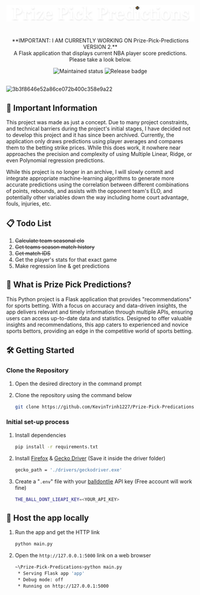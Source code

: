 ![ppplogo](/static/images/ppp.png)
#
<p align="center">
    **IMPORTANT: I AM CURRENTLY WORKING ON Prize-Pick-Predictions VERSION 2.**</br>
    A Flask application that displays current NBA player score predictions. Please take a look below.
</p>
<div align="center">
  <img src="https://img.shields.io/badge/maintenance-experimental-blue.svg" alt="Maintained status" />
  <img src="https://img.shields.io/github/v/release/KevinTrinh1227/Prize-Pick-Predictions.svg" alt="Release badge" />
</div></br>

![3b3f8646e52a86ce072b400c358e9a22](https://user-images.githubusercontent.com/48145892/234551198-3f3d0d0a-fd37-486f-836c-31a0f97fc26e.gif)

## 📌 Important Information
This project was made as just a concept. Due to many project constraints, and technical barriers during the project's initial stages, I have decided not to develop this project and it has since been archived. Currently, the application only draws predictions using player averages and compares them to the betting strike prices. While this does work, it nowhere near approaches the precision and complexity of using Multiple Linear, Ridge, or even Polynomial regression predictions.

While this project is no longer in an archive, I will slowly commit and integrate appropriate machine-learning algorithms to generate more accurate predictions using the correlation between different combinations of points, rebounds, and assists with the opponent team's ELO, and potentially other variables down the way including home court advantage, fouls, injuries, etc. 

## 📋 Todo List
1. ~~Calculate team seasonal elo~~
2. ~~Get teams season match history~~
3. ~~Get match IDS~~
4. Get the player's stats for that exact game
5. Make regression line & get predictions

## 🏀 What is Prize Pick Predictions?
This Python project is a Flask application that provides "recommendations" for sports betting. With a focus on accuracy and data-driven insights, the app delivers relevant and timely information through multiple APIs, ensuring users can access up-to-date data and statistics. Designed to offer valuable insights and recommendations, this app caters to experienced and novice sports bettors, providing an edge in the competitive world of sports betting.

##  🛠 Getting Started

### Clone the Repository
1) Open the desired directory in the command prompt
2) Clone the repository using the command below

    ```sh
    git clone https://github.com/KevinTrinh1227/Prize-Pick-Predications.git
    ```

### Initial set-up process

1. Install dependencies

   ```sh
   pip install -r requirements.txt
   ```
2. Install [Firefox](https://www.mozilla.org/en-US/firefox/new/) & [Gecko Driver](https://github.com/mozilla/geckodriver/releases) (Save it inside the driver folder)
   ```sh
   gecko_path = './drivers/geckodriver.exe'
   ```
3. Create a "`.env`" file with your [balldontlie](https://new.balldontlie.io/) API key (Free account will work fine)

   ```sh
   THE_BALL_DONT_LIEAPI_KEY=<YOUR_API_KEY>
   ```
   
## 🚀 Host the app locally

1. Run the app and get the HTTP link

   ```sh
   python main.py
   ```
2. Open the `http://127.0.0.1:5000` link on a web browser

   ```sh
   ~\Prize-Pick-Predications>python main.py
    * Serving Flask app 'app'
    * Debug mode: off
    * Running on http://127.0.0.1:5000
   ```
   
